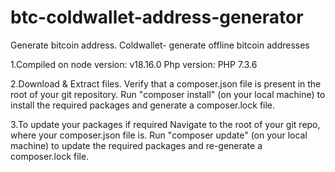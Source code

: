 # btc-coldwallet-address-generator
Generate bitcoin address. Coldwallet- generate offline bitcoin addresses

1.Compiled on 
node version: v18.16.0 
Php version: PHP 7.3.6


2.Download & Extract files.
Verify that a composer.json file is present in the root of your git repository.
    Run 
    "composer install" 
    (on your local machine) to install the required packages and generate a composer.lock file.


3.To update your packages if required
    Navigate to the root of your git repo, where your composer.json file is.
    Run "composer update" (on your local machine) to update the required packages and re-generate a composer.lock file.
